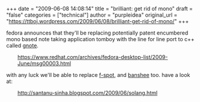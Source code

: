 +++
date = "2009-06-08 14:08:14"
title = "brilliant: get rid of mono"
draft = "false"
categories = ["technical"]
author = "purpleidea"
original_url = "https://ttboj.wordpress.com/2009/06/08/brilliant-get-rid-of-mono/"
+++

fedora announces that they'll be replacing potentially patent encumbered mono based note taking application tomboy with the line for line port to c++ called <a href="http://live.gnome.org/Gnote">gnote</a>.
<p style="padding-left:30px;"><a href="https://www.redhat.com/archives/fedora-desktop-list/2009-June/msg00003.html">https://www.redhat.com/archives/fedora-desktop-list/2009-June/msg00003.html</a></p>
with any luck we'll be able to replace <a href="http://f-spot.org/">f-spot</a>, and <a href="http://banshee-project.org/">banshee</a> too. have a look at:
<p style="padding-left:30px;"><a href="http://santanu-sinha.blogspot.com/2009/06/solang.html">http://santanu-sinha.blogspot.com/2009/06/solang.html</a></p>


